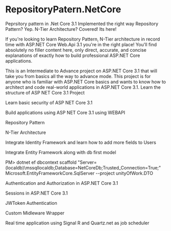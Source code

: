 # RepositoryPatern.NetCore
Peprsitory pattern in .Net Core 3.1 Implemented the right way
Repository Pattern? Yep. N-Tier Architecture? Covered! Its here!

If you're looking to learn Repository Pattern, N-Tier architecture in record time with ASP.NET Core Web.Api 3.1 you're in the right place!  You'll find absolutely no filler content here, only direct, accurate, and concise explanations of exactly how to build professional ASP.NET Core applications.

This is an Intermediate to Advance project on ASP.NET Core 3.1 that will take you from basics all the way to advance mode. This project  is for anyone who is familiar with ASP.NET Core basics and wants to know how to architect and code real-world applications in ASP.NET Core 3.1.
Learn the structure of ASP NET Core 3.1 Project

Learn basic security of ASP NET Core 3.1

Build applications using ASP NET Core 3.1 using WEBAPI

Repository Pattern

N-Tier Architecture

Integrate Identity Framework and learn how to add more fields to Users

Integrate Entity Framework along with db first model

PM> dotnet ef dbcontext scaffold "Server=(localdb)\mssqllocaldb;Database=NetCoreDb;Trusted_Connection=True;" Microsoft.EntityFrameworkCore.SqlServer --project unityOfWork.DTO

Authentication and Authorization in ASP.NET Core 3.1


Sessions in ASP.NET Core 3.1


JWToken Authentication


Custom Midleware Wrapper


Real time application using Signal R and Quartz.net as job scheduler
